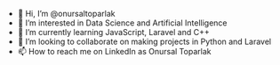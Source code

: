 - 👋 Hi, I’m @onursaltoparlak
- 👀 I’m interested in Data Science and Artificial Intelligence
- 🌱 I’m currently learning JavaScript, Laravel and C++
- 💞️ I’m looking to collaborate on making projects in Python and Laravel
- 📫 How to reach me on LinkedIn as Onursal Toparlak

<!---
onursaltoparlak/onursaltoparlak is a ✨ special ✨ repository because its `README.md` (this file) appears on your GitHub profile.
You can click the Preview link to take a look at your changes.
--->
